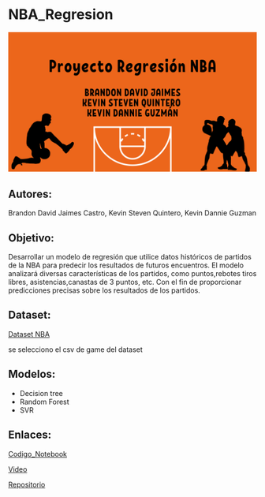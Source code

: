 # NBA_Regresion

![banner](banner.png)

## Autores:

Brandon David Jaimes Castro, Kevin Steven Quintero, Kevin Dannie Guzman

## Objetivo:

Desarrollar un modelo de regresión que utilice datos históricos de partidos de la NBA para predecir los resultados de futuros encuentros. El modelo analizará diversas características de los partidos, como puntos,rebotes tiros libres, asistencias,canastas de 3 puntos, etc. Con el fin de proporcionar predicciones precisas sobre los resultados de los partidos.

## Dataset:

[Dataset NBA](https://www.kaggle.com/datasets/wyattowalsh/basketball/data)

se selecciono el csv de game del dataset

## Modelos:
- Decision tree
- Random Forest
- SVR

## Enlaces:

[Codigo_Notebook](https://colab.research.google.com/drive/146auEtLQLDj4AD_XGkAHrkAtoxnohydF?usp=sharing#scrollTo=kPYemQDgIbv0)

[Video]()

[Repositorio](https://github.com/Fitman22/NBA_Regresion/edit/main/)
